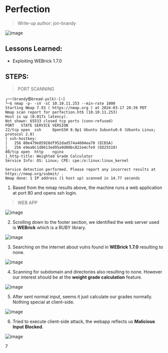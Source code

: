 # Perfection
> Write-up author: jon-brandy

![image](https://github.com/jon-brandy/hackthebox/assets/70703371/a25ccf1b-8041-48e5-9d09-020a945528ef)


## Lessons Learned:
- Exploiting WEBrick 1.7.0

## STEPS:
> PORT SCANNING

```
┌──(brandy㉿bread-yolk)-[~]
└─$ nmap -p- -sV -sC 10.10.11.253 --min-rate 1000                                           
Starting Nmap 7.93 ( https://nmap.org ) at 2024-03-17 20:39 PDT
Nmap scan report for perfection.htb (10.10.11.253)
Host is up (0.017s latency).
Not shown: 65533 closed tcp ports (conn-refused)
PORT   STATE SERVICE VERSION
22/tcp open  ssh     OpenSSH 8.9p1 Ubuntu 3ubuntu0.6 (Ubuntu Linux; protocol 2.0)
| ssh-hostkey: 
|   256 80e479e85928df952dad574a4604ea70 (ECDSA)
|_  256 e9ea0c1d8613ed95a9d00bc822e4cfe9 (ED25519)
80/tcp open  http    nginx
|_http-title: Weighted Grade Calculator
Service Info: OS: Linux; CPE: cpe:/o:linux:linux_kernel

Service detection performed. Please report any incorrect results at https://nmap.org/submit/ .
Nmap done: 1 IP address (1 host up) scanned in 14.77 seconds
```

1. Based from the nmap results above, the machine runs a web application at port 80 and opens ssh login.

> WEB APP

![image](https://github.com/jon-brandy/hackthebox/assets/70703371/aa0e65bb-d7f4-4cef-ac2a-6f97fb41f177)


2. Scrolling down to the footer section, we identified the web server used is **WEBrick** which is a RUBY library.

![image](https://github.com/jon-brandy/hackthebox/assets/70703371/deb7b11b-a64a-47b2-a6b1-44b2819fb424)


3. Searching on the internet about vulns found in **WEBrick 1.7.0** resulting to none.

![image](https://github.com/jon-brandy/hackthebox/assets/70703371/29519086-e07e-46de-aae0-af2cfb55c438)


4. Scanning for subdomain and directories also resulting to none. However our interest should be at the **weight grade calculation** feature.

![image](https://github.com/jon-brandy/hackthebox/assets/70703371/5e3e3123-8c34-4a6d-995e-0ecffda31a1c)


5. After sent normal input, seems it just calculate our grades normally. Nothing special at client-side.

![image](https://github.com/jon-brandy/hackthebox/assets/70703371/2f3a453e-a418-47a1-90b7-9cff9ec31e83)


6. Tried to execute client-side attack, the webapp reflects us **Malicious Input Blocked**.

![image](https://github.com/jon-brandy/hackthebox/assets/70703371/26e43bd2-e5a9-4a3a-8cf6-8e90ffccc596)


7
